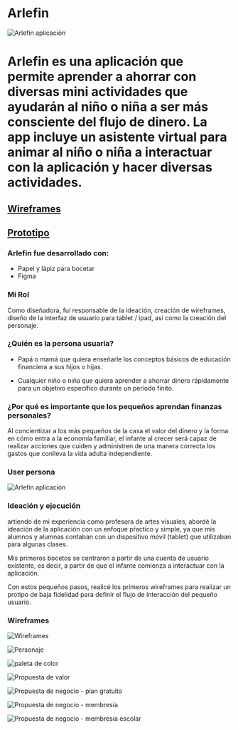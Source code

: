 


# **Arlefin**
![Arlefin aplicación](/docs/assets/imgs/arlefin_preview.jpg)

# Arlefin es una aplicación que permite aprender a ahorrar con diversas mini actividades que ayudarán al niño o niña a ser más consciente del flujo de dinero. La app incluye un asistente virtual para animar al niño o niña a interactuar con la aplicación y hacer diversas actividades.

## [Wireframes](https://www.figma.com/proto/zavGMk4DtD57P9zo9brj11/arledib-prototipo?node-id=1%3A2&scaling=scale-down&page-id=0%3A1&starting-point-node-id=1%3A2&show-proto-sidebar=1)

## [Prototipo](https://www.figma.com/proto/eesPxkXvSulUdczDxjC4GR/ARLEFIN_PROTOTIPO?node-id=2%3A5&scaling=scale-down&page-id=0%3A1&starting-point-node-id=2%3A3&show-proto-sidebar=1)

### **Arlefin fue desarrollado con:**
- Papel y lápiz para bocetar
- Figma


### **Mi Rol**
Como diseñadora, fuí responsable de la ideación, creación de wireframes, diseño de la interfaz de usuario para tablet / ipad, asi como la creación del personaje.


### **¿Quién es la persona usuaria?**
- Papá o mamá que quiera enseñarle los conceptos básicos de educación financiera a sus hijos o hijas.

- Cualquier niño o niña que quiera aprender a ahorrar dinero rápidamente para un objetivo específico durante un período finito.


### **¿Por qué es importante que los pequeños aprendan finanzas personales?**
Al concientizar a los más pequeños de la casa el valor del dinero y la forma en cómo entra a la economía familiar, el infante al crecer será capaz de realizar acciones que cuiden y administren de una manera correcta los gastos que conlleva la vida adulta independiente.

### **User persona**
![Arlefin aplicación](/docs/assets/imgs/arlefin_userpersona.jpg)


### **Ideación y ejecución**
artiendo de mi experiencia como profesora de artes visuales, abordé la ideación de la aplicación con un enfoque pŕactico y simple, ya que mis alumnos y alumnas contaban con un dispositivo móvil (tablet) que utilizaban para algunas clases.

Mis primeros bocetos se centraron a partir de una cuenta de usuario existente, es decir, a partir de que el infante comienza a interactuar con la aplicación.

Con estos pequeños pasos, realicé los primeros wireframes para realizar un protipo de baja fidelidad para definir el flujo de interacción del pequeño usuario.


### **Wireframes**
![Wireframes](/docs/assets/imgs/wireframes.png)

![Personaje](/docs/assets/imgs/paleta_app.png)

![paleta de color](/docs/assets/imgs/paleta_color.png)


![Propuesta de valor](/docs/assets/imgs/ARLEFIN_page-0004.jpg)

![Propuesta de negocio - plan gratuito](/docs/assets/imgs/ARLEFIN_page-0005.jpg)

![Propuesta de negocio - membresía](/docs/assets/imgs/ARLEFIN_page-0006.jpg)

![Propuesta de negocio - membresía escolar](/docs/assets/imgs/ARLEFIN_page-0007.jpg)